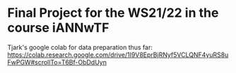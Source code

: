 # Final Project for the WS21/22 in the course iANNwTF 


Tjark's google colab for data preparation thus far:
https://colab.research.google.com/drive/1I9V8EprBjRNyf5VCLQNF4yuRS8uFwPGW#scrollTo=T6Bf-ObDdUyn
